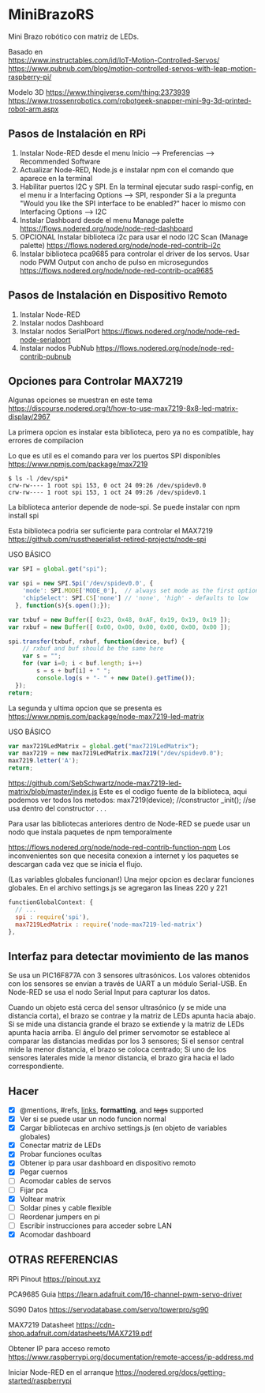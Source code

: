 # MiniBrazoRS
Mini Brazo robótico con matriz de LEDs.

Basado en\
https://www.instructables.com/id/IoT-Motion-Controlled-Servos/
https://www.pubnub.com/blog/motion-controlled-servos-with-leap-motion-raspberry-pi/

Modelo 3D
https://www.thingiverse.com/thing:2373939
https://www.trossenrobotics.com/robotgeek-snapper-mini-9g-3d-printed-robot-arm.aspx

## Pasos de Instalación en RPi

1. Instalar Node-RED desde el menu Inicio --> Preferencias --> Recommended Software
2. Actualizar Node-RED, Node.js e instalar npm con el comando que aparece en la terminal
3. Habilitar puertos I2C y SPI. En la terminal ejecutar sudo raspi-config,
   en el menu ir a Interfacing Options --> SPI, responder Si a la pregunta "Would you like the SPI interface to be enabled?"
   hacer lo mismo con Interfacing Options --> I2C
4. Instalar Dashboard desde el menu Manage palette
   https://flows.nodered.org/node/node-red-dashboard
5. OPCIONAL Instalar biblioteca i2c para usar el nodo I2C Scan (Manage palette)
   https://flows.nodered.org/node/node-red-contrib-i2c
6. Instalar biblioteca pca9685 para controlar el driver de los servos. Usar nodo PWM Output con ancho de pulso en microsegundos
   https://flows.nodered.org/node/node-red-contrib-pca9685

## Pasos de Instalación en Dispositivo Remoto

1. Instalar Node-RED
2. Instalar nodos Dashboard
3. Instalar nodos SerialPort
   https://flows.nodered.org/node/node-red-node-serialport
4. Instalar nodos PubNub
   https://flows.nodered.org/node/node-red-contrib-pubnub

## Opciones para Controlar MAX7219

Algunas opciones se muestran en este tema\
https://discourse.nodered.org/t/how-to-use-max7219-8x8-led-matrix-display/2967

La primera opcion es instalar esta biblioteca, pero ya no es compatible, hay errores de compilacion

Lo que es util es el comando para ver los puertos SPI disponibles\
https://www.npmjs.com/package/max7219

```
$ ls -l /dev/spi*
crw-rw---- 1 root spi 153, 0 oct 24 09:26 /dev/spidev0.0
crw-rw---- 1 root spi 153, 1 oct 24 09:26 /dev/spidev0.1
```
La biblioteca anterior depende de node-spi. Se puede instalar con npm install spi

Esta biblioteca podria ser suficiente para controlar el MAX7219
https://github.com/russtheaerialist-retired-projects/node-spi

USO BÁSICO
```js
var SPI = global.get("spi");

var spi = new SPI.Spi('/dev/spidev0.0', {
    'mode': SPI.MODE['MODE_0'],  // always set mode as the first option
    'chipSelect': SPI.CS['none'] // 'none', 'high' - defaults to low
  }, function(s){s.open();});

var txbuf = new Buffer([ 0x23, 0x48, 0xAF, 0x19, 0x19, 0x19 ]);
var rxbuf = new Buffer([ 0x00, 0x00, 0x00, 0x00, 0x00, 0x00 ]);

spi.transfer(txbuf, rxbuf, function(device, buf) {
    // rxbuf and buf should be the same here
    var s = "";
    for (var i=0; i < buf.length; i++)
        s = s + buf[i] + " ";
        console.log(s + "- " + new Date().getTime());
  });
return;
```
La segunda y ultima opcion que se presenta es\
https://www.npmjs.com/package/node-max7219-led-matrix

USO BÁSICO
```js
var max7219LedMatrix = global.get("max7219LedMatrix");
var max7219 = new max7219LedMatrix.max7219("/dev/spidev0.0");
max7219.letter('A');
return;
```

https://github.com/SebSchwartz/node-max7219-led-matrix/blob/master/index.js
Este es el codigo fuente de la biblioteca, aqui podemos ver todos los metodos:
max7219(device); //constructor
_init(); //se usa dentro del constructor
. . .

Para usar las bibliotecas anteriores dentro de Node-RED se puede usar un nodo que instala paquetes de npm temporalmente

https://flows.nodered.org/node/node-red-contrib-function-npm
Los inconvenientes son que necesita conexion a internet y los paquetes se descargan cada vez que se inicia el flujo.

(Las variables globales funcionan!) Una mejor opcion es declarar funciones globales. 
En el archivo settings.js se agregaron las lineas 220 y 221
```js
functionGlobalContext: {
  // ...
  spi : require('spi'),
  max7219LedMatrix : require('node-max7219-led-matrix')
},
```
## Interfaz para detectar movimiento de las manos
Se usa un PIC16F877A con 3 sensores ultrasónicos. Los valores obtenidos con los sensores se envían a través de UART a un módulo Serial-USB. En Node-RED se usa el nodo Serial Input para capturar los datos.

Cuando un objeto está cerca del sensor ultrasónico (y se mide una distancia corta), el brazo se contrae y la matriz de LEDs apunta hacia abajo. Si se mide una distancia grande el brazo se extiende y la matriz de LEDs apunta hacia arriba. El ángulo del primer servomotor se establece al comparar las distancias medidas por los 3 sensores; Si el sensor central mide la menor distancia, el brazo se coloca centrado; Si uno de los sensores laterales mide la menor distancia, el brazo gira hacia el lado correspondiente.

## Hacer
- [x] @mentions, #refs, [links](), **formatting**, and <del>tags</del> supported
- [x] Ver si se puede usar un nodo funcion normal
- [x] Cargar bibliotecas en archivo settings.js (en objeto de variables globales)
- [x] Conectar matriz de LEDs
- [x] Probar funciones ocultas
- [x] Obtener ip para usar dashboard en dispositivo remoto
- [x] Pegar cuernos
- [ ] Acomodar cables de servos
- [ ] Fijar pca
- [x] Voltear matrix
- [ ] Soldar pines y cable flexible
- [ ] Reordenar jumpers en pi
- [ ] Escribir instrucciones para acceder sobre LAN
- [x] Acomodar dashboard

## OTRAS REFERENCIAS
RPi Pinout
https://pinout.xyz

PCA9685 Guia
https://learn.adafruit.com/16-channel-pwm-servo-driver

SG90 Datos
https://servodatabase.com/servo/towerpro/sg90

MAX7219 Datasheet
https://cdn-shop.adafruit.com/datasheets/MAX7219.pdf

Obtener IP para acceso remoto
https://www.raspberrypi.org/documentation/remote-access/ip-address.md

Iniciar Node-RED en el arranque
https://nodered.org/docs/getting-started/raspberrypi
